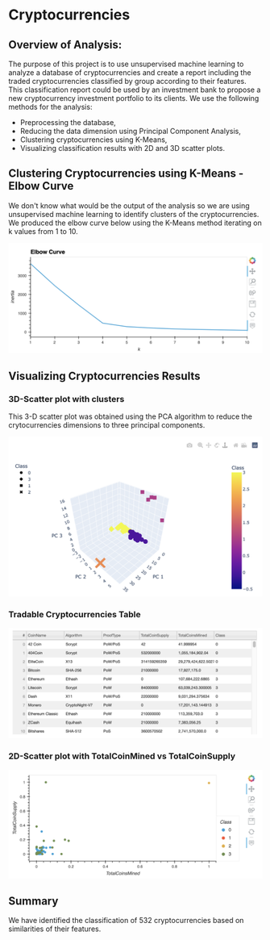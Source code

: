# Cryptocurrencies
## Overview of Analysis:
The purpose of this project is to use unsupervised machine learning to analyze a database of cryptocurrencies and create a report including the traded cryptocurrencies classified by group according to their features.
This classification report could be used by an investment bank to propose a new cryptocurrency investment portfolio to its clients.
We use the following methods for the analysis:

* Preprocessing the database,
* Reducing the data dimension using Principal Component Analysis,
* Clustering cryptocurrencies using K-Means,
* Visualizing classification results with 2D and 3D scatter plots.

## Clustering Cryptocurrencies using K-Means - Elbow Curve

We don't know what would be the output of the analysis so we are using unsupervised machine learning to identify clusters of the cryptocurrencies.
We produced the elbow curve below using the K-Means method iterating on k values from 1 to 10.

![elbow_curve](https://github.com/NishatSultana3538/Cryptocurrencies/blob/main/image/elbow.png)

## Visualizing Cryptocurrencies Results
### 3D-Scatter plot with clusters

This 3-D scatter plot was obtained using the PCA algorithm to reduce the crytocurrencies dimensions to three principal components.

![3D PLOT](https://github.com/NishatSultana3538/Cryptocurrencies/blob/main/image/hvplot.png)



### Tradable Cryptocurrencies Table

![table](https://github.com/NishatSultana3538/Cryptocurrencies/blob/main/image/tradable_crypto_table.png)

### 2D-Scatter plot with TotalCoinMined vs TotalCoinSupply

![2D PLOT](https://github.com/NishatSultana3538/Cryptocurrencies/blob/main/image/scatterplot.png)

## Summary

We have identified the classification of 532 cryptocurrencies based on similarities of their features. 